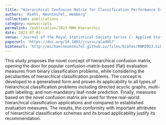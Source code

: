 ```yaml
---
title: "Hierarchical Confusion Matrix for Classification Performance Evaluation"
authors: 'Riehl, Neunteufel, Hemberg'
collection: publications
category: manuscripts
permalink: /publication/2023-RNH-Hierarchic
date: 2023-07-01
venue: 'Journal of the Royal Statistical Society Series C: Applied Statistics'
paperurl: 'https://doi.org/10.1093/jrsssc/qlad057'
bibtexurl: 'http://michaelneunteufel.github.io/files/bibtex/RNM2023.bib'
---
```

This study proposes the novel concept of hierarchical confusion matrix, opening the door for popular confusion-matrix-based (flat) evaluation measures from binary classification problems, while considering the peculiarities of hierarchical classification problems. The concept is developed to a generalised form and proven its applicability to all types of hierarchical classification problems including directed acyclic graphs, multi-path labelling, and non-mandatory leaf-node prediction. Finally, measures based on the novel confusion matrix are used for three real-world hierarchical classification applications and compared to established evaluation measures. The results, the conformity with important attributes of hierarchical classification schemes and its broad applicability justify its recommendation.